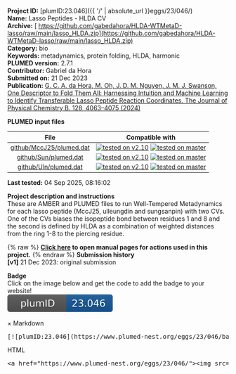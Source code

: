 **Project ID:** [plumID:23.046]({{ '/' | absolute_url }}eggs/23/046/)  
**Name:**  Lasso Peptides - HLDA CV  
**Archive:** [ https://github.com/gabedahora/HLDA-WTMetaD-lasso/raw/main/lasso_HLDA.zip](https://github.com/gabedahora/HLDA-WTMetaD-lasso/raw/main/lasso_HLDA.zip)  
**Category:**  bio  
**Keywords:**  metadynamics, protein folding, HLDA, harmonic  
**PLUMED version:**  2.7.1  
**Contributor:**  Gabriel da Hora  
**Submitted on:** 21 Dec 2023  
**Publication:** [G. C. A. da Hora, M. Oh, J. D. M. Nguyen, J. M. J. Swanson, One Descriptor to Fold Them All: Harnessing Intuition and Machine Learning to Identify Transferable Lasso Peptide Reaction Coordinates. The Journal of Physical Chemistry B. 128, 4063–4075 (2024)](http://dx.doi.org/10.1021/acs.jpcb.3c08492)  
  
**PLUMED input files**  
  
| File     | Compatible with |  
|:--------:|:--------:|  
| [github/MccJ25/plumed.dat](./data/github/MccJ25/plumed.dat.md) |  [![tested on v2.10](https://img.shields.io/badge/v2.10-passing-green.svg)](data/github/MccJ25/plumed.dat.plumed.stderr) [![tested on master](https://img.shields.io/badge/master-passing-green.svg)](data/github/MccJ25/plumed.dat.plumed_master.stderr) |  
| [github/Sun/plumed.dat](./data/github/Sun/plumed.dat.md) |  [![tested on v2.10](https://img.shields.io/badge/v2.10-passing-green.svg)](data/github/Sun/plumed.dat.plumed.stderr) [![tested on master](https://img.shields.io/badge/master-passing-green.svg)](data/github/Sun/plumed.dat.plumed_master.stderr) |  
| [github/Uln/plumed.dat](./data/github/Uln/plumed.dat.md) |  [![tested on v2.10](https://img.shields.io/badge/v2.10-passing-green.svg)](data/github/Uln/plumed.dat.plumed.stderr) [![tested on master](https://img.shields.io/badge/master-passing-green.svg)](data/github/Uln/plumed.dat.plumed_master.stderr) |  
  
**Last tested:**  04 Sep 2025, 08:16:02
  
**Project description and instructions**  
These are AMBER and PLUMED files to run Well-Tempered Metadynamics for each lasso peptide (MccJ25, ulleungdin and sungsanpin) with two CVs. One of the CVs biases the isopeptide bond between residues 1 and 8 and the second is defined by HLDA as a combination of weighted distances from the ring 1-8 to the piercing residue.
  
{% raw %}
<b><a href="https://www.plumed.org/doc-master/user-doc/html/actionlist/?actions=COMBINE,METAD,PRINT,DISTANCE,WHOLEMOLECULES,UNITS" target="_blank">Click here</a> to open manual pages for actions used in this project.</b>
{% endraw %}
**Submission history**  
**[v1]** 21 Dec 2023: original submission  
  
**Badge**  
Click on the image below and get the code to add the badge to your website!  
<img src="./badge.svg" alt="plumeDnest:23.046" id="myBtn" class="badge">
<div id="myModal" class="modal">
  <div class="modal-content">
    <span class="close">&times;</span>
    Markdown<pre>[![plumID:23.046](https://www.plumed-nest.org/eggs/23/046/badge.svg)](https://www.plumed-nest.org/eggs/23/046/)</pre>
    HTML<pre>&lt;a href="https://www.plumed-nest.org/eggs/23/046/"&gt;&lt;img src="https://www.plumed-nest.org/eggs/23/046/badge.svg" alt="plumID:23.046"&gt;&lt;/a&gt;</pre>
  </div>
</div>
